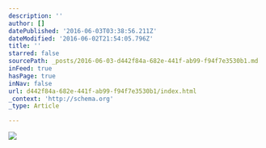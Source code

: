 ```yaml
---
description: ''
author: []
datePublished: '2016-06-03T03:38:56.211Z'
dateModified: '2016-06-02T21:54:05.796Z'
title: ''
starred: false
sourcePath: _posts/2016-06-03-d442f84a-682e-441f-ab99-f94f7e3530b1.md
inFeed: true
hasPage: true
inNav: false
url: d442f84a-682e-441f-ab99-f94f7e3530b1/index.html
_context: 'http://schema.org'
_type: Article

---
```

![](https://the-grid-user-content.s3-us-west-2.amazonaws.com/f7641ab1-9adb-477e-85ce-f4623026c630.jpg)